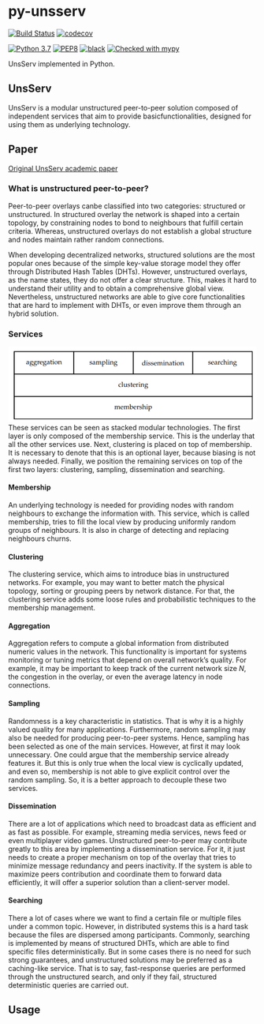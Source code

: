 # py-unsserv
[![Build Status](https://travis-ci.com/aratz-lasa/py-unsserv.svg?branch=master)](https://travis-ci.com/aratz-lasa/py-unsserv)
[![codecov](https://codecov.io/gh/aratz-lasa/py-unsserv/branch/master/graph/badge.svg)](https://codecov.io/gh/aratz-lasa/py-unsserv)

[![Python 3.7](https://img.shields.io/badge/python-3.7-blue.svg)](https://www.python.org/downloads/release/python-370/)
[![PEP8](https://img.shields.io/badge/code%20style-pep8-orange.svg)](https://www.python.org/dev/peps/pep-0008/)
[![black](https://img.shields.io/badge/code%20style-black-000000.svg)](https://github.com/psf/black)
[![Checked with mypy](http://www.mypy-lang.org/static/mypy_badge.svg)](http://mypy-lang.org/)

UnsServ implemented in Python.

## UnsServ
UnsServ is a modular unstructured peer-to-peer solution composed 
of independent services that aim to provide basicfunctionalities,
designed for using them as underlying technology.

## Paper
[Original UnsServ academic paper](https://aratz.lasa.eus/file/unsserv.pdf)

### What is unstructured peer-to-peer?
Peer-to-peer overlays canbe classified into two categories:
structured or unstructured. 
In structured overlay the network is shaped into a certain topology,
by constraining nodes to bond to neighbours that fulfill certain
criteria. Whereas, unstructured overlays do not establish a global 
structure and nodes maintain rather random connections. 

When developing decentralized networks, structured solutions are
the most popular ones because of the simple key-value storage 
model they offer through Distributed Hash Tables (DHTs). 
However, unstructured overlays, as the name states, they 
do not offer a clear structure. This, makes it hard to understand 
their  utility and to obtain a comprehensive global view.
Nevertheless, unstructured networks are able to give core 
functionalities that are hard to implement with DHTs, or even 
improve them through an hybrid solution.

### Services
![](img/unsserv-stack.png)
These services can be seen as stacked modular technologies. 
The first layer is only composed of the membership service. 
This is the underlay that all the other services use. 
Next, clustering is placed on top of membership. It is 
necessary to denote that this is an optional layer, 
because biasing is not always needed. Finally, we position 
the remaining services on top of the first two layers: clustering,
sampling, dissemination and searching.

#### Membership
An underlying technology is needed for providing nodes
with random neighbours to exchange the information with.
This service, which is called membership, tries to fill 
the local view by producing uniformly random groups of neighbours.
It is also in charge of detecting and replacing neighbours churns.

#### Clustering
The clustering service, which aims to introduce bias in
unstructured networks. For example, you may want to better match
the physical topology, sorting or grouping peers by network distance.
For that, the clustering service adds some loose rules and
probabilistic techniques to the membership management.

#### Aggregation
Aggregation refers to compute a global information from distributed
numeric values in the network. This functionality is important for 
systems monitoring or tuning metrics that depend on overall network’s
quality. For example, it may be important to keep track of the
current network size *N*, the congestion in the overlay, or even
the average latency in node connections.

#### Sampling
Randomness is a key characteristic in statistics. That is why 
it is a highly valued quality for many applications.
Furthermore, random sampling may also be needed for producing 
peer-to-peer systems. Hence, sampling has been selected as
one of the main services. However, at first it may look unnecessary.
One could argue that the membership service already features it. 
But this is only true when the local view is cyclically updated, 
and even so, membership is not able to give explicit control over
the random sampling. So, it is a better approach to decouple these 
two services.

#### Dissemination
There are a lot of applications which need to broadcast data as 
efficient and as fast as possible. For example, streaming media 
services, news feed or even multiplayer video games.
Unstructured peer-to-peer may contribute greatly to this area 
by implementing a dissemination service. 
For it, it just needs to create a proper mechanism on top of the 
overlay that tries to minimize message redundancy and peers inactivity.
If the system is able to maximize peers contribution and coordinate 
them to forward data efficiently, it will offer a superior solution 
than a client-server model.

#### Searching
There a lot of cases where we want to find a certain file or 
multiple files under a common topic. However, in distributed 
systems this is a hard task because the files are dispersed among 
participants. Commonly, searching is implemented by means of 
structured DHTs, which are able to find specific files 
deterministically. But in some cases there is no need for such strong 
guarantees, and unstructured solutions may be preferred as a 
caching-like service. That is to say, fast-response queries are 
performed through the unstructured search, and only if they fail, 
structured deterministic queries are carried out.

## Usage
```python
```